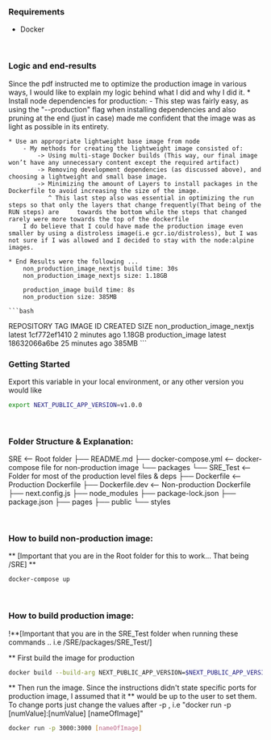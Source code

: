 <br/>

### Requirements 

- Docker

<br/>

### Logic and end-results

Since the pdf instructed me to optimize the production image in various ways, I would like to explain my logic behind what I did and why I did it.
    * Install node dependencies for production:
        - This step was fairly easy, as using the "--production" flag when installing dependencies and also pruning at the end (just in case) made me confident that the image was as light as possible in its entirety.
    
    * Use an appropriate lightweight base image from node
        - My methods for creating the lightweight image consisted of:
            -> Using multi-stage Docker builds (This way, our final image won’t have any unnecessary content except the required artifact)
            -> Removing development dependencies (as discussed above), and choosing a lightweight and small base image.  
            -> Minimizing the amount of Layers to install packages in the Dockerfile to avoid increasing the size of the image.
               ^ This last step also was essential in optimizing the run steps so that only the layers that change frequently(That being of the RUN steps) are     towards the bottom while the steps that changed rarely were more towards the top of the dockerfile
        I do believe that I could have made the production image even smaller by using a distroless image(i.e gcr.io/distroless), but I was not sure if I was allowed and I decided to stay with the node:alpine images.  

    * End Results were the following ...
        non_production_image_nextjs build time: 30s
        non_production_image_nextjs size: 1.18GB

        production_image build time: 8s
        non_production size: 385MB

    ```bash
REPOSITORY                    TAG       IMAGE ID       CREATED          SIZE
non_production_image_nextjs   latest    1cf772ef1410   2 minutes ago    1.18GB
production_image              latest    18632066a6be   25 minutes ago   385MB
    ```


### Getting Started

Export this variable in your local environment, or any other version you would like 

```bash
export NEXT_PUBLIC_APP_VERSION=v1.0.0
```
<br/>

### Folder Structure & Explanation:

SRE <-- Root folder 
├── README.md
├── docker-compose.yml <-- docker-compose file for non-production image
└── packages
    └── SRE_Test <-- Folder for most of the production level files & deps
        ├── Dockerfile <-- Production Dockerfile
        ├── Dockerfile.dev <-- Non-production Dockerfile
        ├── next.config.js
        ├── node_modules
        ├── package-lock.json
        ├── package.json
        ├── pages
        ├── public
        └── styles

<br/>

### How to build non-production image:
** [Important that you are in the Root folder for this to work... That being /SRE] **

```bash
docker-compose up
```

<br/>

### How to build production image:
!**[Important that you are in the SRE_Test folder when running these commands .. i.e /SRE/packages/SRE_Test/]

** First build the image for production
```bash
docker build --build-arg NEXT_PUBLIC_APP_VERSION=$NEXT_PUBLIC_APP_VERSION -f Dockerfile -t [nameOfImage] .
```

** Then run the image. Since the instructions didn't state specific ports for production image, I assumed that it 
** would be up to the user to set them.  To change ports just change the values after -p , i.e "docker run -p [numValue]:[numValue] [nameOfImage]"
```bash
docker run -p 3000:3000 [nameOfImage] 
```
<br/>
